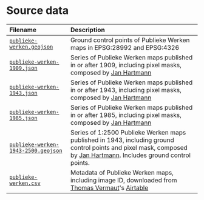 # Source data

| Filename                                                                 | Description                     |
|:-------------------------------------------------------------------------|:--------------------------------|
| [`publieke-werken.geojson`](publieke-werken.geojson)                     | Ground control points of Publieke Werken maps in EPSG:28992 and EPSG:4326 |
| [`publieke-werken-1909.json`](publieke-werken-1909.json)                 | Series of Publieke Werken maps published in or after 1909, including pixel masks, composed by [Jan Hartmann](http://www.uva.nl/en/profile/h/a/j.l.h.hartmann/j.l.h.hartmann.html) |
| [`publieke-werken-1943.json`](publieke-werken-1943.json)                 | Series of Publieke Werken maps published in or after 1943, including pixel masks, composed by [Jan Hartmann](http://www.uva.nl/en/profile/h/a/j.l.h.hartmann/j.l.h.hartmann.html) |
| [`publieke-werken-1985.json`](publieke-werken-1985.json)                 | Series of Publieke Werken maps published in or after 1985, including pixel masks, composed by [Jan Hartmann](http://www.uva.nl/en/profile/h/a/j.l.h.hartmann/j.l.h.hartmann.html) |
| [`publieke-werken-1943-2500.geojson`](publieke-werken-1943-2500.geojson) | Series of 1:2500 Publieke Werken maps published in 1943,  including ground control points and pixel mask, composed by [Jan Hartmann](http://www.uva.nl/en/profile/h/a/j.l.h.hartmann/j.l.h.hartmann.html). Includes ground control points. |
| [`publieke-werken.csv`](publieke-werken.csv)                             | Metadata of Publieke Werken maps, including image ID,  downloaded from [Thomas Vermaut](https://twitter.com/thomasvermaut)'s [Airtable](https://airtable.com/shrWMFjUlOuyX49KO/tbl2Uvpe8ubrxaAM6) |

